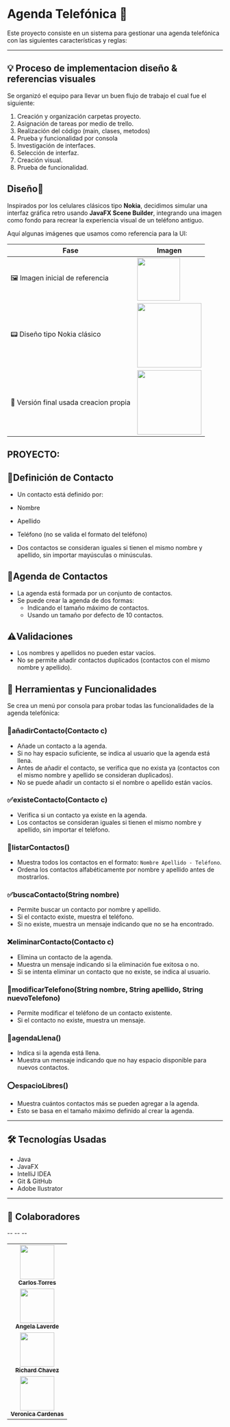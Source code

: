 # Agenda Telefónica 📱

Este proyecto consiste en un sistema para gestionar una agenda telefónica con las siguientes características y reglas:

---
## 💡 Proceso de implementacion diseño & referencias visuales

Se organizó el equipo para llevar un buen flujo de trabajo el cual fue el siguiente:

1. Creación y organización carpetas proyecto.
2. Asignación de tareas por medio de trello. 
3. Realización del código (main, clases, metodos)
4. Prueba y funcionalidad por consola
5. Investigación de interfaces.
6. Selección de interfaz.
7. Creación visual.
8. Prueba de funcionalidad. 

## Diseño🎨

Inspirados por los celulares clásicos tipo **Nokia**, decidimos simular una interfaz gráfica retro usando **JavaFX Scene Builder**, integrando una imagen como fondo para recrear la experiencia visual de un teléfono antiguo.

Aquí algunas imágenes que usamos como referencia para la UI:


| Fase                                   | Imagen                                                                                                                                    |
|----------------------------------------|-------------------------------------------------------------------------------------------------------------------------------------------|
| 🖼️ Imagen inicial de referencia       | <img src="https://s0.smartresize.com/wallpaper/892/584/HD-wallpaper-nokia-black-cell-phone-menu-mobile-numbers-pnone.jpg" width="100px"/> |
| 📟 Diseño tipo Nokia clásico           | <img src="https://i.pinimg.com/736x/15/e8/c5/15e8c56a7aca78ed0348cd2497544a38.jpg" width="150px"/>                                        |
| 📱 Versión final usada creacion propia | <img src="https://i.pinimg.com/736x/15/e8/c5/15e8c56a7aca78ed0348cd2497544a38.jpg" width="150px"/>                                        |


## PROYECTO: 

## 📝Definición de Contacto 
-  Un contacto está definido por:
  -  Nombre
  -  Apellido
  - Teléfono (no se valida el formato del teléfono)
  
- Dos contactos se consideran iguales si tienen el mismo nombre y apellido, sin importar mayúsculas o minúsculas.

## 📝Agenda de Contactos 
- La agenda está formada por un conjunto de contactos.
- Se puede crear la agenda de dos formas:
  - Indicando el tamaño máximo de contactos.
  - Usando un tamaño por defecto de 10 contactos.

## ⚠️Validaciones 
- Los nombres y apellidos no pueden estar vacíos.
- No se permite añadir contactos duplicados (contactos con el mismo nombre y apellido).

## 🔣 Herramientas y Funcionalidades 

Se crea un menú por consola para probar todas las funcionalidades de la agenda telefónica:

### 👤añadirContacto(Contacto c) 
- Añade un contacto a la agenda.
- Si no hay espacio suficiente, se indica al usuario que la agenda está llena.
- Antes de añadir el contacto, se verifica que no exista ya (contactos con el mismo nombre y apellido se consideran duplicados).
- No se puede añadir un contacto si el nombre o apellido están vacíos.

### ✅existeContacto(Contacto c) 
- Verifica si un contacto ya existe en la agenda.
- Los contactos se consideran iguales si tienen el mismo nombre y apellido, sin importar el teléfono.

### 🎈listarContactos() 
- Muestra todos los contactos en el formato: `Nombre Apellido - Teléfono`.
- Ordena los contactos alfabéticamente por nombre y apellido antes de mostrarlos.

### ✅buscaContacto(String nombre) 
- Permite buscar un contacto por nombre y apellido.
- Si el contacto existe, muestra el teléfono.
- Si no existe, muestra un mensaje indicando que no se ha encontrado.

### ❌eliminarContacto(Contacto c) 
- Elimina un contacto de la agenda.
- Muestra un mensaje indicando si la eliminación fue exitosa o no.
- Si se intenta eliminar un contacto que no existe, se indica al usuario.

### 🎈modificarTelefono(String nombre, String apellido, String nuevoTelefono) 
- Permite modificar el teléfono de un contacto existente.
- Si el contacto no existe, muestra un mensaje.

### 📵agendaLlena() 
- Indica si la agenda está llena.
- Muestra un mensaje indicando que no hay espacio disponible para nuevos contactos.

### ⭕espacioLibres() 
- Muestra cuántos contactos más se pueden agregar a la agenda.
- Esto se basa en el tamaño máximo definido al crear la agenda.

---
## 🛠️ Tecnologías Usadas
- Java 
- JavaFX
- IntelliJ IDEA
- Git & GitHub
- Adobe Ilustrator

---

## 👥 Colaboradores

<table>
  <tr>
    <td align="center">
      <a href="https://github.com/httpsmarioooo">
        <img src="https://avatars.githubusercontent.com/u/111519152?v=4" width="80px;" alt=""/>
        <br /><sub><b>Carlos Torres</b></sub>
      </a>
    </td>
  </tr>
--
<tr>
    <td align="center">
      <a href="https://github.com/Angela0697">
        <img src="https://avatars.githubusercontent.com/u/200633499?v=4" width="80px;" alt=""/>
        <br /><sub><b>Angela Laverde</b></sub>
      </a>
    </td>
  </tr>
--
<tr>
    <td align="center">
      <a href="https://github.com/Anderzon-1989">
        <img src="https://avatars.githubusercontent.com/u/204398340?v=4" width="80px;" alt=""/>
        <br /><sub><b>Richard Chavez</b></sub>
      </a>
    </td>
  </tr>
--
<tr>
    <td align="center">
      <a href="https://github.com/VeronicaCardenasR">
        <img src="https://avatars.githubusercontent.com/u/204398198?v=4" width="80px;" alt=""/>
        <br /><sub><b>Veronica Cardenas</b></sub>
      </a>
    </td>
  </tr>
</table>